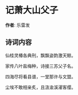 # 记萧大山父子

**作者**: 乐雷发

## 诗词内容

仙桂灵椿各典刑，飘飘姿韵激天鲸。

家传八叶盐梅种，诗接三苏父子名。

四海尽将看县谱，一堂那许与文盟。

尘埃不敢相亲炙，且汲渝溪濯客缨。

